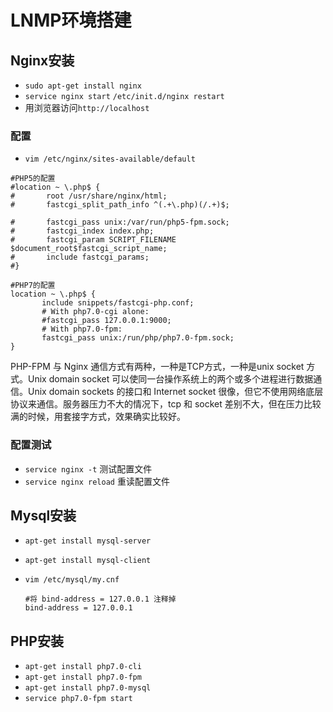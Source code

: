 # LNMP环境搭建

## Nginx安装

* `sudo apt-get install nginx`
* `service nginx start`    `/etc/init.d/nginx restart`
* 用浏览器访问`http://localhost`

### 配置

* `vim /etc/nginx/sites-available/default`

```
#PHP5的配置
#location ~ \.php$ {
#       root /usr/share/nginx/html;
#       fastcgi_split_path_info ^(.+\.php)(/.+)$;

#       fastcgi_pass unix:/var/run/php5-fpm.sock;
#       fastcgi_index index.php;
#       fastcgi_param SCRIPT_FILENAME $document_root$fastcgi_script_name;
#       include fastcgi_params;
#}

#PHP7的配置
location ~ \.php$ {
       include snippets/fastcgi-php.conf;
       # With php7.0-cgi alone:
       #fastcgi_pass 127.0.0.1:9000;
       # With php7.0-fpm:
       fastcgi_pass unix:/run/php/php7.0-fpm.sock;
}
```

PHP-FPM 与 Nginx 通信方式有两种，一种是TCP方式，一种是unix socket 方式。Unix domain socket 可以使同一台操作系统上的两个或多个进程进行数据通信。Unix domain sockets 的接口和 Internet socket 很像，但它不使用网络底层协议来通信。服务器压力不大的情况下，tcp 和 socket 差别不大，但在压力比较满的时候，用套接字方式，效果确实比较好。

### 配置测试

* `service nginx -t` 测试配置文件
* `service nginx reload` 重读配置文件

## Mysql安装

* `apt-get install mysql-server`

* `apt-get install mysql-client`

* `vim /etc/mysql/my.cnf`

  ```
  #将 bind-address = 127.0.0.1 注释掉
  bind-address = 127.0.0.1
  ```

## PHP安装

* `apt-get install php7.0-cli`
* `apt-get install php7.0-fpm`
* `apt-get install php7.0-mysql`
* `service php7.0-fpm start`

